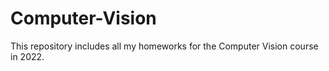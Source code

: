# Computer-Vision
This repository includes all my homeworks for the Computer Vision course in 2022. 
